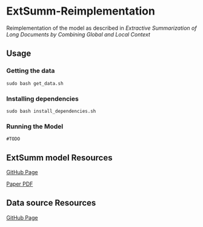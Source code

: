 # ExtSumm-Reimplementation

Reimplementation of the model as described in *Extractive Summarization of Long Documents by Combining Global and Local Context*

## Usage

### Getting the data

`sudo bash get_data.sh`

### Installing dependencies

`sudo bash install_dependencies.sh`

### Running the Model

`#TODO`

## ExtSumm model Resources

[GitHub Page](https://github.com/Wendy-Xiao/Extsumm_local_global_context)

[Paper PDF](https://arxiv.org/pdf/1909.08089.pdf)

## Data source Resources

[GitHub Page](https://github.com/armancohan/long-summarization)
